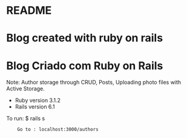 # README
# Blog created with ruby on rails
# Blog Criado com Ruby on Rails 

Note: Author storage through CRUD, Posts, Uploading photo files with Active Storage. 

* Ruby version 3.1.2
* Rails version 6.1


To run: 
        $ rails s

        Go to : localhost:3000/authors
